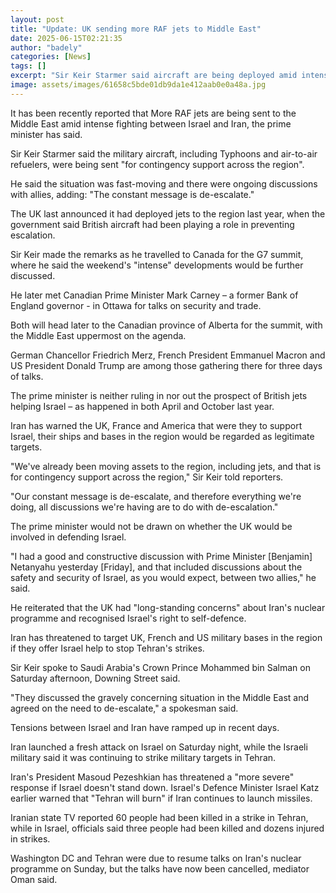 ```yaml
---
layout: post
title: "Update: UK sending more RAF jets to Middle East"
date: 2025-06-15T02:21:35
author: "badely"
categories: [News]
tags: []
excerpt: "Sir Keir Starmer said aircraft are being deployed amid intense fighting between Israel and Iran."
image: assets/images/61658c5bde01db9da1e412aab0e0a48a.jpg
---
```


It has been recently reported that More RAF jets are being sent to the Middle East amid intense fighting between Israel and Iran, the prime minister has said.

Sir Keir Starmer said the military aircraft, including Typhoons and air-to-air refuelers, were being sent "for contingency support across the region".

He said the situation was fast-moving and there were ongoing discussions with allies, adding: "The constant message is de-escalate." 

The UK last announced it had deployed jets to the region last year, when the government said British aircraft had been playing a role in preventing escalation. 

Sir Keir made the remarks as he travelled to Canada for the G7 summit, where he said the weekend's "intense" developments would be further discussed.

He later met Canadian Prime Minister Mark Carney  – a former Bank of England governor - in Ottawa for talks on security and trade. 

Both will head later to the Canadian province of Alberta for the summit, with the Middle East uppermost on the agenda. 

German Chancellor Friedrich Merz, French President Emmanuel Macron and US President Donald Trump are among those gathering there for three days of talks.

The prime minister is neither ruling in nor out the prospect of British jets helping Israel – as happened in both April and October last year. 

Iran has warned the UK, France and America that were they to support Israel, their ships and bases in the region would be regarded as legitimate targets.

"We've already been moving assets to the region, including jets, and that is for contingency support across the region," Sir Keir told reporters.

"Our constant message is de-escalate, and therefore everything we're doing, all discussions we're having are to do with de-escalation."

The prime minister would not be drawn on whether the UK would be involved in defending Israel.

"I had a good and constructive discussion with Prime Minister [Benjamin] Netanyahu yesterday [Friday], and that included discussions about the safety and security of Israel, as you would expect, between two allies," he said.

He reiterated that the UK had "long-standing concerns" about Iran's nuclear programme and recognised Israel's right to self-defence.

Iran has threatened to target UK, French and US military bases in the region if they offer Israel help to stop Tehran's strikes. 

Sir Keir spoke to Saudi Arabia's Crown Prince Mohammed bin Salman on Saturday afternoon, Downing Street said. 

"They discussed the gravely concerning situation in the Middle East and agreed on the need to de-escalate," a spokesman said.

Tensions between Israel and Iran have ramped up in recent days.

Iran launched a fresh attack on Israel on Saturday night, while the Israeli military said it was continuing to strike military targets in Tehran.

Iran's President Masoud Pezeshkian has threatened a "more severe" response if Israel doesn't stand down. Israel's Defence Minister Israel Katz earlier warned that "Tehran will burn" if Iran continues to launch missiles.

Iranian state TV reported 60 people had been killed in a strike in Tehran, while in Israel, officials said three people had been killed and dozens injured in strikes.

Washington DC and Tehran were due to resume talks on Iran's nuclear programme on Sunday, but the talks have now been cancelled, mediator Oman said.

